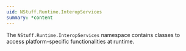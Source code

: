 ```yaml
---
uid: NStuff.Runtime.InteropServices
summary: *content
---
```

The `NStuff.Runtime.InteropServices` namespace contains classes to access platform-specific functionalities at runtime.
